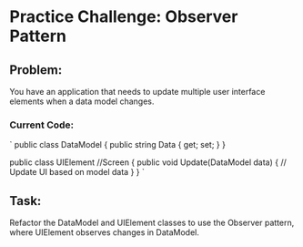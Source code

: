 # Practice Challenge: Observer Pattern
## Problem: 
You have an application that needs to update multiple user interface elements when a data model changes.

### Current Code:

`
public class DataModel
{
    public string Data { get; set; }
}

public class UIElement //Screen
{
    public void Update(DataModel data)
    {
        // Update UI based on model data
    }
}
`

## Task:
Refactor the DataModel and UIElement classes to use the Observer pattern, where UIElement observes changes in DataModel.